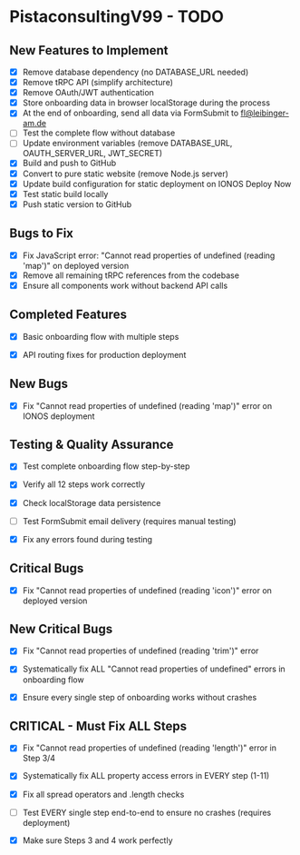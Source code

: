 # PistaconsultingV99 - TODO

## New Features to Implement
- [x] Remove database dependency (no DATABASE_URL needed)
- [x] Remove tRPC API (simplify architecture)
- [x] Remove OAuth/JWT authentication
- [x] Store onboarding data in browser localStorage during the process
- [x] At the end of onboarding, send all data via FormSubmit to fl@leibinger-am.de
- [ ] Test the complete flow without database
- [ ] Update environment variables (remove DATABASE_URL, OAUTH_SERVER_URL, JWT_SECRET)
- [x] Build and push to GitHub
- [x] Convert to pure static website (remove Node.js server)
- [x] Update build configuration for static deployment on IONOS Deploy Now
- [x] Test static build locally
- [x] Push static version to GitHub

## Bugs to Fix
- [x] Fix JavaScript error: "Cannot read properties of undefined (reading 'map')" on deployed version
- [x] Remove all remaining tRPC references from the codebase
- [x] Ensure all components work without backend API calls

## Completed Features
- [x] Basic onboarding flow with multiple steps
- [x] API routing fixes for production deployment



## New Bugs
- [x] Fix "Cannot read properties of undefined (reading 'map')" error on IONOS deployment



## Testing & Quality Assurance
- [x] Test complete onboarding flow step-by-step
- [x] Verify all 12 steps work correctly
- [x] Check localStorage data persistence
- [ ] Test FormSubmit email delivery (requires manual testing)
- [x] Fix any errors found during testing



## Critical Bugs
- [x] Fix "Cannot read properties of undefined (reading 'icon')" error on deployed version



## New Critical Bugs
- [x] Fix "Cannot read properties of undefined (reading 'trim')" error
- [x] Systematically fix ALL "Cannot read properties of undefined" errors in onboarding flow
- [x] Ensure every single step of onboarding works without crashes



## CRITICAL - Must Fix ALL Steps
- [x] Fix "Cannot read properties of undefined (reading 'length')" error in Step 3/4
- [x] Systematically fix ALL property access errors in EVERY step (1-11)
- [x] Fix all spread operators and .length checks
- [ ] Test EVERY single step end-to-end to ensure no crashes (requires deployment)
- [x] Make sure Steps 3 and 4 work perfectly

